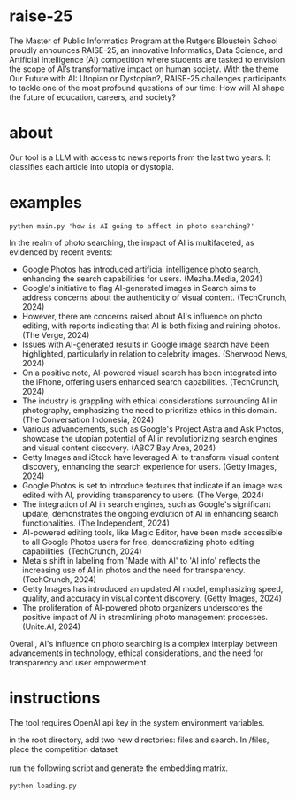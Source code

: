# raise-25

The Master of Public Informatics Program at the Rutgers Bloustein School proudly announces
RAISE-25, an innovative Informatics, Data Science, and Artificial Intelligence (AI) competition
where students are tasked to envision the scope of AI’s transformative impact on human
society. With the theme Our Future with AI: Utopian or Dystopian?, RAISE-25 challenges
participants to tackle one of the most profound questions of our time: How will AI shape the
future of education, careers, and society?

# about

Our tool is a LLM with access to news reports from the last two years. It classifies each article into 
utopia or dystopia. 

# examples

```python main.py 'how is AI going to affect in photo searching?'```

In the realm of photo searching, the impact of AI is multifaceted, as evidenced by recent events:

- Google Photos has introduced artificial intelligence photo search, enhancing the search capabilities for users. (Mezha.Media, 2024)
- Google's initiative to flag AI-generated images in Search aims to address concerns about the authenticity of visual content. (TechCrunch, 2024)
- However, there are concerns raised about AI's influence on photo editing, with reports indicating that AI is both fixing and ruining photos. (The Verge, 2024)
- Issues with AI-generated results in Google image search have been highlighted, particularly in relation to celebrity images. (Sherwood News, 2024)
- On a positive note, AI-powered visual search has been integrated into the iPhone, offering users enhanced search capabilities. (TechCrunch, 2024)
- The industry is grappling with ethical considerations surrounding AI in photography, emphasizing the need to prioritize ethics in this domain. (The Conversation Indonesia, 2024)
- Various advancements, such as Google's Project Astra and Ask Photos, showcase the utopian potential of AI in revolutionizing search engines and visual content discovery. (ABC7 Bay Area, 2024)
- Getty Images and iStock have leveraged AI to transform visual content discovery, enhancing the search experience for users. (Getty Images, 2024)
- Google Photos is set to introduce features that indicate if an image was edited with AI, providing transparency to users. (The Verge, 2024)
- The integration of AI in search engines, such as Google's significant update, demonstrates the ongoing evolution of AI in enhancing search functionalities. (The Independent, 2024)
- AI-powered editing tools, like Magic Editor, have been made accessible to all Google Photos users for free, democratizing photo editing capabilities. (TechCrunch, 2024)
- Meta's shift in labeling from 'Made with AI' to 'AI info' reflects the increasing use of AI in photos and the need for transparency. (TechCrunch, 2024)
- Getty Images has introduced an updated AI model, emphasizing speed, quality, and accuracy in visual content discovery. (Getty Images, 2024)
- The proliferation of AI-powered photo organizers underscores the positive impact of AI in streamlining photo management processes. (Unite.AI, 2024)

Overall, AI's influence on photo searching is a complex interplay between advancements in technology, ethical considerations, and the need for transparency and user empowerment.

# instructions

The tool requires OpenAI api key in the system environment variables. 

in the root directory, add two new directories: files and search. In /files, place the competition dataset\
\
run the following script and generate the embedding matrix.\
\
```python loading.py```
